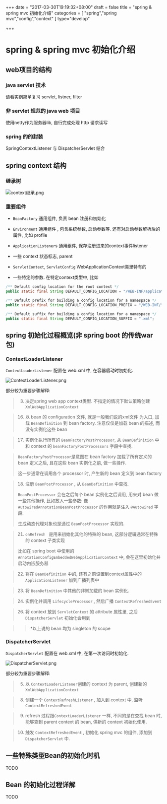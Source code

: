 +++
date = "2017-03-30T19:19:32+08:00"
draft = false
title = "spring & spring mvc 初始化介绍"
categories = [ "spring","spring mvc","config","context" ]
type="develop"

+++

# spring & spring mvc 初始化介绍

## web项目的结构

### java servlet 技术

请看实例简单复习 servlet, listner, filter

### 非 servlet 规范的 java web 项目

使用netty作为服务器lib, 自行完成处理 http 请求读写

### spring 的的封装

SpringContextListener 与 DispatcherServlet 结合

## spring context 结构

### 继承树

![context继承.png](context继承.png)

### 重要组件

* `BeanFactory` 通用组件, 负责 bean 注册和初始化
* `Environment` 通用组件 , 包含系统参数, 启动参数等. 还有对启动参数解析后的属性, 比如 profile
* `ApplicationListener`s 通用组件, 保存注册进来的context事件listener
* 一些 context 状态标志, parent
* `ServletContext`, `ServletConfig` WebApplicationContext类里特有的


* 一些特定的参数. 在特定context类型中, 比如

```java
/** Default config location for the root context */
public static final String DEFAULT_CONFIG_LOCATION = "/WEB-INF/applicationContext.xml";

/** Default prefix for building a config location for a namespace */
public static final String DEFAULT_CONFIG_LOCATION_PREFIX = "/WEB-INF/";

/** Default suffix for building a config location for a namespace */
public static final String DEFAULT_CONFIG_LOCATION_SUFFIX = ".xml";	
```





## spring 初始化过程概览(非 spring boot 的传统war包)

### ContextLoaderListener

`ContextLoaderListener` 配置在 web.xml 中, 在容器启动时初始化.

![ContextLoaderListener.png](ContextLoaderListener.png)



部分较为重要步骤解释:

>3. 决定spring web app context类型. 不指定的情况下默认策略创建 `XmlWebApplicationContext`

>16. 以 bean 的 configuration 文件, 就是一般我们说的xml文件 为入口, 加载 `BeanDefinition` 到 bean factory. 注意仅仅是加载 bean 的描述, 而没有实例化这些 bean

> 17. 实例化执行所有的 `BeanFactoryPostProcessor`, 从 `BeanDefinition` 中和 context 的 `beanFactoryPostProcessors` 字段中查找. 

> `BeanFactoryPostProcessor`是意图在 bean factory 加载了所有定义的 bean 定义之后, 且在这些 bean 实例化之前, 做一些操作.
>
> 这一步通常在调用各个 processor 时, 产生新的 bean 定义到 bean factory

> 18. 注册 `BeanPostProcessor` , 从 `BeanDefinition` 中查找.
>
> `BeanPostProcessor` 会在之后每个 bean 实例化之后调用, 用来对 bean 做一些其他操作, 比如放入一些参数: 像 `AutowiredAnnotationBeanPostProcessor` 的作用就是注入 `@Autowired` 字段.
>
> 生成动态代理对象也是通过  `BeanPostProcessor` 实现的.

> 21. `onRefresh ` 是用来初始化其他的特殊的 bean, 这部分逻辑通常在特殊的 context 子类实现
>
> 比如在 spring boot 中使用的 `AnnotationConfigEmbeddedWebApplicationContext` 中, 会在这里初始化并启动内嵌服务器 

> 22. 将在  `BeanDefinition` 中的, 还有之前设置到context属性中的  `ApplicationListener` 加到广播列表中

> 23. 将  `BeanDefinition`  中其他的非懒加载的 bean 实例化.

> 24. 实例化并调用 `LifecycleProcessor` , 然后广播 `ContextRefreshedEvent`

> 26. 将 context 放到 `ServletContext` 的 attribute 属性里, 之后 `DispatcherServlet` 初始化会用到

> > *以上说的 bean 均为 singleton 的 scope





### DispatcherServlet

`DispatcherServlet` 配置在 web.xml 中, 在第一次访问时初始化.

![DispatcherServlet.png](DispatcherServlet.png)

部分较为重要步骤解释:

> 5. 以 `ContextLoaderListener`创建的 context 为 parent, 创建新的 `XmlWebApplicationContext`

> 8. 创建一个 `ContextRefreshListener` , 加入到 context 中, 监听 `ContextRefreshedEvent`

> 9. refresh 过程跟`ContextLoaderListener` 一样, 不同的是在查找 bean 时, 能够查到 parent context 的 bean, 供新的 context 初始化使用.

> 10. 触发  `ContextRefreshedEvent` , 初始化 spring mvc 的组件, 添加到 `DispatcherServlet` 中.

## 一些特殊类型Bean的初始化时机

TODO

## Bean 的初始化过程详解

TODO